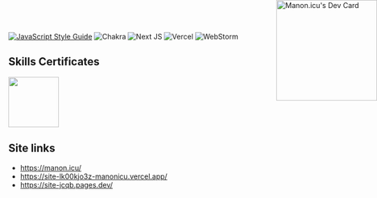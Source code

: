 [![JavaScript Style Guide](https://img.shields.io/badge/code_style-standard-brightgreen.svg)](https://standardjs.com)
![Chakra](https://img.shields.io/badge/chakra-%234ED1C5.svg?style=for-the-badge&logo=chakraui&logoColor=white)
![Next JS](https://img.shields.io/badge/Next-black?style=for-the-badge&logo=next.js&logoColor=white)
![Vercel](https://img.shields.io/badge/vercel-%23000000.svg?style=for-the-badge&logo=vercel&logoColor=white)
![WebStorm](https://img.shields.io/badge/webstorm-143?style=for-the-badge&logo=webstorm&logoColor=white&color=black)

<a href="https://app.daily.dev/Manonicu" style="position:absolute;top:0;right:0"><img src="https://github.com/Manonicu/site/blob/master/devcard.svg" width="200" alt="Manon.icu's Dev Card"/></a>

## Skills Certificates

<a href ="https://www.hackerrank.com/certificates/d88cd5622a28"><img src="https://s2.loli.net/2022/01/14/WOubtrP2GiyBhDe.jpg" width="100"/></a>

## Site links

- https://manon.icu/
- https://site-lk00kjo3z-manonicu.vercel.app/
- https://site-jcqb.pages.dev/
